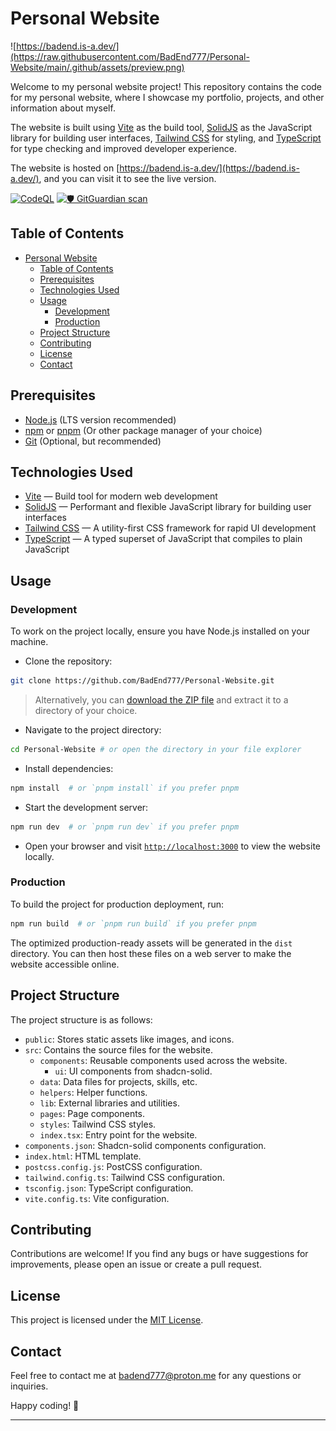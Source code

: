 # Personal Website

![https://badend.is-a.dev/](https://raw.githubusercontent.com/BadEnd777/Personal-Website/main/.github/assets/preview.png)

Welcome to my personal website project! This repository contains the code for my personal website, where I showcase my portfolio, projects, and other information about myself.

The website is built using [Vite](https://vitejs.dev/) as the build tool, [SolidJS](https://solidjs.com/) as the JavaScript library for building user interfaces, [Tailwind CSS](https://tailwindcss.com/) for styling, and [TypeScript](https://www.typescriptlang.org/) for type checking and improved developer experience.

The website is hosted on [https://badend.is-a.dev/](https://badend.is-a.dev/), and you can visit it to see the live version.

[![CodeQL](https://github.com/BadEnd777/Personal-Website/actions/workflows/github-code-scanning/codeql/badge.svg)](https://github.com/BadEnd777/Personal-Website/actions/workflows/github-code-scanning/codeql)
[![🛡️ GitGuardian scan](https://github.com/BadEnd777/Personal-Website/actions/workflows/gitguardian.yml/badge.svg)](https://github.com/BadEnd777/Personal-Website/actions/workflows/gitguardian.yml)

## Table of Contents

-   [Personal Website](#personal-website)
    -   [Table of Contents](#table-of-contents)
    -   [Prerequisites](#prerequisites)
    -   [Technologies Used](#technologies-used)
    -   [Usage](#usage)
        -   [Development](#development)
        -   [Production](#production)
    -   [Project Structure](#project-structure)
    -   [Contributing](#contributing)
    -   [License](#license)
    -   [Contact](#contact)

## Prerequisites

-   [Node.js](https://nodejs.org/) (LTS version recommended)
-   [npm](https://www.npmjs.com/) or [pnpm](https://pnpm.io/) (Or other package manager of your choice)
-   [Git](https://git-scm.com/) (Optional, but recommended)

## Technologies Used

-   [Vite](https://vitejs.dev/) — Build tool for modern web development
-   [SolidJS](https://solidjs.com/) — Performant and flexible JavaScript library for building user interfaces
-   [Tailwind CSS](https://tailwindcss.com/) — A utility-first CSS framework for rapid UI development
-   [TypeScript](https://www.typescriptlang.org/) — A typed superset of JavaScript that compiles to plain JavaScript

## Usage

### Development

To work on the project locally, ensure you have Node.js installed on your machine.

-   Clone the repository:

```bash
git clone https://github.com/BadEnd777/Personal-Website.git
```

> Alternatively, you can [download the ZIP file](https://github.com/BadEnd777/Personal-Website/archive/refs/heads/main.zip) and extract it to a directory of your choice.

-   Navigate to the project directory:

```bash
cd Personal-Website # or open the directory in your file explorer
```

-   Install dependencies:

```bash
npm install  # or `pnpm install` if you prefer pnpm
```

-   Start the development server:

```bash
npm run dev  # or `pnpm run dev` if you prefer pnpm
```

-   Open your browser and visit [`http://localhost:3000`](http://localhost:3000) to view the website locally.

### Production

To build the project for production deployment, run:

```bash
npm run build  # or `pnpm run build` if you prefer pnpm
```

The optimized production-ready assets will be generated in the `dist` directory. You can then host these files on a web server to make the website accessible online.

## Project Structure

The project structure is as follows:

-   `public`: Stores static assets like images, and icons.
-   `src`: Contains the source files for the website.
    -   `components`: Reusable components used across the website.
        -   `ui`: UI components from shadcn-solid.
    -   `data`: Data files for projects, skills, etc.
    -   `helpers`: Helper functions.
    -   `lib`: External libraries and utilities.
    -   `pages`: Page components.
    -   `styles`: Tailwind CSS styles.
    -   `index.tsx`: Entry point for the website.
-   `components.json`: Shadcn-solid components configuration.
-   `index.html`: HTML template.
-   `postcss.config.js`: PostCSS configuration.
-   `tailwind.config.ts`: Tailwind CSS configuration.
-   `tsconfig.json`: TypeScript configuration.
-   `vite.config.ts`: Vite configuration.

## Contributing

Contributions are welcome! If you find any bugs or have suggestions for improvements, please open an issue or create a pull request.

## License

This project is licensed under the [MIT License](LICENSE).

## Contact

Feel free to contact me at [badend777@proton.me](mailto:badend777@proton.me) for any questions or inquiries.

Happy coding! 🚀

---
